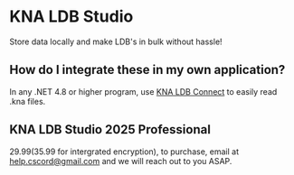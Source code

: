 # KNA LDB Studio
Store data locally and make LDB's in bulk without hassle!

## How do I integrate these in my own application?
In any .NET 4.8 or higher program, use [KNA LDB Connect](https://github.com/AyanWasTaken/KnaLDBConnect/releases/tag/Connect) to easily read .kna files.
## KNA LDB Studio 2025 Professional
$29.99 ($35.99 for intergrated encryption), to purchase, email at help.cscord@gmail.com and we will reach out to you ASAP.
